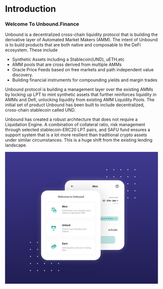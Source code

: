 # Introduction

### **Welcome To Unbound.Finance**

Unbound is a decentralized cross-chain liquidity protocol that is building the derivative layer of Automated Market Makers \(AMM\). The intent of Unbound is to build products that are both native and composable to the DeFi ecosystem. These include

* Synthetic Assets including a Stablecoin\(UND\), uETH,etc
* AMM pools that are cross derived from multiple AMMs
* Oracle Price Feeds based on free markets and path independent value discovery.
* Building financial instruments for compounding yields and margin trades

Unbound protocol is building a management layer over the existing AMMs by locking up LPT to mint synthetic assets that further reinforces liquidity in AMMs and Defi, unlocking liquidity from existing AMM Liquidity Pools. The initial set of product Unbound has been built to include decentralized, cross-chain stablecoin called UND.

Unbound has created a robust architecture that does not require a Liquidation Engine. A combination of collateral ratio, risk management through selected stablecoin-ERC20 LPT pairs, and SAFU fund ensures a support system that is a lot more resilient than traditional crypto assets under similar circumstances. This is a huge shift from the existing lending landscape.

![](.gitbook/assets/logoo.png)



